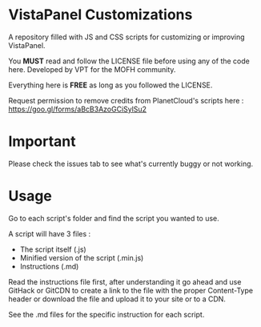 # VistaPanel Customizations
A repository filled with JS and CSS scripts for customizing or improving VistaPanel.

You **MUST** read and follow the LICENSE file before using any of the code here.
Developed by VPT for the MOFH community.

Everything here is **FREE** as long as you followed the LICENSE.

Request permission to remove credits from PlanetCloud's scripts here :  https://goo.gl/forms/aBcB3AzoGCiSylSu2

# Important
Please check the issues tab to see what's currently buggy or not working.

# Usage
Go to each script's folder and find the script you wanted to use.

A script will have 3 files :
  * The script itself (.js)
  * Minified version of the script (.min.js)
  * Instructions (.md)
  
Read the instructions file first, after understanding it go ahead and
use GitHack or GitCDN to create a link to the file with the proper Content-Type header
or download the file and upload it to your site or to a CDN.

See the .md files for the specific instruction for each script.
